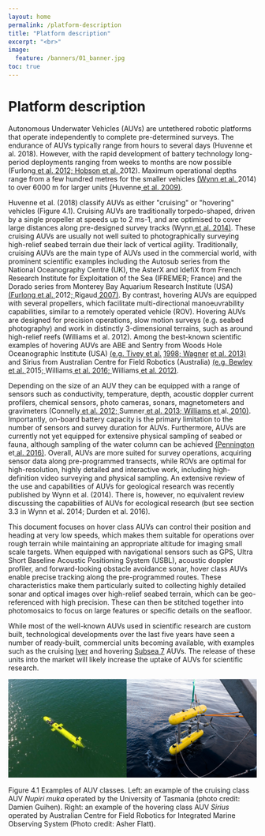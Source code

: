 ```yaml
---
layout: home
permalink: /platform-description
title: "Platform description"
excerpt: "<br>"
image:
  feature: /banners/01_banner.jpg
toc: true
---
```

# Platform description
Autonomous Underwater Vehicles (AUVs) are untethered robotic platforms that operate independently to complete pre-determined surveys. The endurance of AUVs typically range from hours to several days (Huvenne et al. 2018). However, with the rapid development of battery technology long-period deployments ranging from weeks to months are now possible (Furlong[ et](https://paperpile.com/c/ymogqX/44lo+q9Ui)[ al.](https://paperpile.com/c/ymogqX/44lo+q9Ui)[ 2012;](https://paperpile.com/c/ymogqX/44lo+q9Ui)[ Hobson](https://paperpile.com/c/ymogqX/44lo+q9Ui)[ et](https://paperpile.com/c/ymogqX/44lo+q9Ui)[ al.](https://paperpile.com/c/ymogqX/44lo+q9Ui)[ ](https://paperpile.com/c/ymogqX/44lo+q9Ui)2012). Maximum operational depths range from a few hundred metres for the smaller vehicles [(Wynn](https://paperpile.com/c/ymogqX/YvCo)[ et](https://paperpile.com/c/ymogqX/YvCo)[ al.](https://paperpile.com/c/ymogqX/YvCo)[ ](https://paperpile.com/c/ymogqX/YvCo)2014) to over 6000 m for larger units [(](https://paperpile.com/c/ymogqX/I1Vt)Huvenne[ et](https://paperpile.com/c/ymogqX/I1Vt)[ al.](https://paperpile.com/c/ymogqX/I1Vt)[ 2009)](https://paperpile.com/c/ymogqX/I1Vt). 

Huvenne et al. (2018) classify AUVs as either "cruising" or "hovering" vehicles (Figure 4.1). Cruising AUVs are traditionally torpedo-shaped, driven by a single propeller at speeds up to 2 ms-1, and are optimised to cover large distances along pre-designed survey tracks (Wynn[ et](https://paperpile.com/c/ymogqX/YvCo)[ al.](https://paperpile.com/c/ymogqX/YvCo)[ 2014)](https://paperpile.com/c/ymogqX/YvCo). These cruising AUVs are usually not well suited to photographically surveying high-relief seabed terrain due their lack of vertical agility. Traditionally, cruising AUVs are the main type of AUVs used in the commercial world, with prominent scientific examples including the Autosub series from the National Oceanography Centre (UK), the AsterX and IdefiX from French Research Institute for Exploitation of the Sea (IFREMER; France) and the Dorado series from Monterey Bay Aquarium Research Institute (USA) [(Furlong](https://paperpile.com/c/ymogqX/44lo+HUBt)[ et](https://paperpile.com/c/ymogqX/44lo+HUBt)[ al.](https://paperpile.com/c/ymogqX/44lo+HUBt)[ ](https://paperpile.com/c/ymogqX/44lo+HUBt)2012;[ ](https://paperpile.com/c/ymogqX/44lo+HUBt)Rigaud[ 2007)](https://paperpile.com/c/ymogqX/44lo+HUBt). By contrast, hovering AUVs are equipped with several propellers, which facilitate multi-directional manoeuvrability capabilities, similar to a remotely operated vehicle (ROV). Hovering AUVs are designed for precision operations, slow motion surveys (e.g. seabed photography) and work in distinctly 3-dimensional terrains, such as around high-relief reefs (Williams et al. 2012). Among the best-known scientific examples of hovering AUVs are ABE and Sentry from Woods Hole Oceanographic Institute (USA) [(e.g.](https://paperpile.com/c/ymogqX/YoP0+dDHy)[ Tivey](https://paperpile.com/c/ymogqX/YoP0+dDHy)[ et](https://paperpile.com/c/ymogqX/YoP0+dDHy)[ al.](https://paperpile.com/c/ymogqX/YoP0+dDHy) [1998;](https://paperpile.com/c/ymogqX/YoP0+dDHy)[ Wagner](https://paperpile.com/c/ymogqX/YoP0+dDHy) [et](https://paperpile.com/c/ymogqX/YoP0+dDHy)[ al.](https://paperpile.com/c/ymogqX/YoP0+dDHy)[ 2013)](https://paperpile.com/c/ymogqX/YoP0+dDHy) and Sirius from Australian Centre for Field Robotics (Australia) [(e.g.](https://paperpile.com/c/ymogqX/yiB3+gUxy+cwva)[ Bewley](https://paperpile.com/c/ymogqX/yiB3+gUxy+cwva)[ et](https://paperpile.com/c/ymogqX/yiB3+gUxy+cwva)[ al.](https://paperpile.com/c/ymogqX/yiB3+gUxy+cwva)[ ](https://paperpile.com/c/ymogqX/yiB3+gUxy+cwva)2015;[ ](https://paperpile.com/c/ymogqX/yiB3+gUxy+cwva)Williams[ et](https://paperpile.com/c/ymogqX/yiB3+gUxy+cwva)[ al.](https://paperpile.com/c/ymogqX/yiB3+gUxy+cwva)[ 2016;](https://paperpile.com/c/ymogqX/yiB3+gUxy+cwva)[ ](https://paperpile.com/c/ymogqX/yiB3+gUxy+cwva)Williams[ et](https://paperpile.com/c/ymogqX/yiB3+gUxy+cwva)[ al.](https://paperpile.com/c/ymogqX/yiB3+gUxy+cwva)[ 2012)](https://paperpile.com/c/ymogqX/yiB3+gUxy+cwva). 

Depending on the size of an AUV they can be equipped with a range of sensors such as conductivity, temperature, depth, acoustic doppler current profilers, chemical sensors, photo cameras, sonars, magnetometers and gravimeters  (Connelly[ et](https://paperpile.com/c/ymogqX/WfG2+fcv4+VBlb)[ al.](https://paperpile.com/c/ymogqX/WfG2+fcv4+VBlb)[ 2012;](https://paperpile.com/c/ymogqX/WfG2+fcv4+VBlb)[ ](https://paperpile.com/c/ymogqX/WfG2+fcv4+VBlb)Sumner[ et](https://paperpile.com/c/ymogqX/WfG2+fcv4+VBlb)[ al.](https://paperpile.com/c/ymogqX/WfG2+fcv4+VBlb)[ 2013;](https://paperpile.com/c/ymogqX/WfG2+fcv4+VBlb)[ Williams](https://paperpile.com/c/ymogqX/WfG2+fcv4+VBlb)[ et](https://paperpile.com/c/ymogqX/WfG2+fcv4+VBlb)[ ](https://paperpile.com/c/ymogqX/WfG2+fcv4+VBlb)al.[ 2010)](https://paperpile.com/c/ymogqX/WfG2+fcv4+VBlb). Importantly, on-board battery capacity is the primary limitation to the number of sensors and survey duration for AUVs. Furthermore, AUVs are currently not yet equipped for extensive physical sampling of seabed or fauna, although sampling of the water column can be achieved [(Pennington](https://paperpile.com/c/ymogqX/3Emg)[ ](https://paperpile.com/c/ymogqX/3Emg)et[ al.](https://paperpile.com/c/ymogqX/3Emg)[ 2016)](https://paperpile.com/c/ymogqX/3Emg). Overall, AUVs are more suited for survey operations, acquiring sensor data along pre-programmed transects, while ROVs are optimal for high-resolution, highly detailed and interactive work, including high-definition video surveying and physical sampling. An extensive review of the use and capabilities of AUVs for geological research was recently published by Wynn et al. (2014). There is, however, no equivalent review discussing the capabilities of AUVs for ecological research (but see section 3.3 in Wynn et al. 2014; Durden et al. 2016). 

This document focuses on hover class AUVs can control their position and heading at very low speeds, which makes them suitable for operations over rough terrain while maintaining an appropriate altitude for imaging small scale targets. When equipped with navigational sensors such as GPS, Ultra Short Baseline Acoustic Positioning System (USBL), acoustic doppler profiler, and forward-looking obstacle avoidance sonar, hover class AUVs enable precise tracking along the pre-programmed routes. These characteristics make them particularly suited to collecting highly detailed sonar and optical images over high-relief seabed terrain, which can be geo-referenced with high precision. These can then be stitched together into photomosaics to focus on large features or specific details on the seafloor.

While most of the well-known AUVs used in scientific research are custom built, technological developments over the last five years have seen a number of ready-built, commercial units becoming available, with examples such as the cruising [Iver](http://www.iver-auv.com) and hovering [Subsea 7](http://www.subsea7.com/content/dam/subsea7/documents/technologyandassets/LOF_AIV.pdf) AUVs. The release of these units into the market will likely increase the uptake of AUVs for scientific research.

![image alt text](images/figures/image_0.png)

Figure 4.1 Examples of AUV classes. Left: an example of the cruising class AUV *Nupiri muka* operated by the University of Tasmania (photo credit: Damien Guihen). Right: an example of the hovering class AUV *Sirius* operated by Australian Centre for Field Robotics for Integrated Marine Observing System (Photo credit: Asher Flatt).
